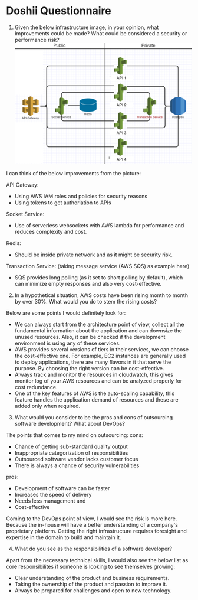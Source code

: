 # Doshii Questionnaire

1. Given the below infrastructure image, in your opinion, what improvements could be made? What could be considered a security or performance risk?
   ![infrastructure](./img/infra.png)

I can think of the below improvements from the picture:

API Gateway:

- Using AWS IAM roles and policies for security reasons
- Using tokens to get authoriation to APIs

Socket Service:

- Use of serverless websockets with AWS lambda for performance and reduces complexity and cost.

Redis:

- Should be inside private network and as it might be security risk.

Transaction Service: (taking message service (AWS SQS) as example here)

- SQS provides long polling (as it set to short polling by default), which can minimize empty responses and also very cost-effective.

2. In a hypothetical situation, AWS costs have been rising month to month by over 30%. What would you do to stem the rising costs?

Below are some points I would definitely look for:

- We can always start from the architecture point of view, collect all the fundamental information about the application and can downsize the unused resources. Also, it can be checked if the development environment is using any
  of these services.
- AWS provides several versions of tiers in their services, we can choose the cost-effective one. For example, EC2 instances are generally used to deploy applications, there are many flavors in it that serve the purpose. By choosing the right version can be cost-effective.
- Always track and monitor the resources in cloudwatch, this gives monitor log of your AWS resources and can be analyzed properly for cost redundance.
- One of the key features of AWS is the auto-scaling capability, this feature handles the application demand of resources and these are added only when required.

3. What would you consider to be the pros and cons of outsourcing software development? What about DevOps?

The points that comes to my mind on outsourcing:
cons:

- Chance of getting sub-standard quality output
- Inappropriate categorization of responsibilities
- Outsourced software vendor lacks customer focus
- There is always a chance of security vulnerabilities

pros:

- Development of software can be faster
- Increases the speed of delivery
- Needs less management and
- Cost-effective

Coming to the DevOps point of view, I would see the risk is more here. Because the in-house will have a better understanding
of a company's proprietary platform. Getting the right infrastructure requires foresight and expertise in the domain to build and maintain it.

4. What do you see as the responsibilities of a software developer?

Apart from the necessary technical skills, I would also see the below list as core responsibilites if someone is looking to see themselves growing:

- Clear understanding of the product and business requirements.
- Taking the ownership of the product and passion to improve it.
- Always be prepared for challenges and open to new technology.
